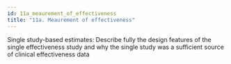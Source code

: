 ```yaml
---
id: 11a_meaurement_of_effectiveness
title: "11a. Meaurement of effectiveness"
---
```

Single study-based estimates: Describe fully the design features of the single effectiveness study and why the single study was a sufficient source of clinical effectiveness data 